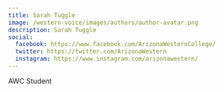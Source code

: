 ```yaml
---
title: Sarah Tuggle
image: /western-voice/images/authors/author-avatar.png
description: Sarah Tuggle
social:
  facebook: https://www.facebook.com/ArizonaWesternCollege/
  twitter: https://twitter.com/ArizonaWestern
  instagram: https://www.instagram.com/arizonawestern/
---
```


AWC Student